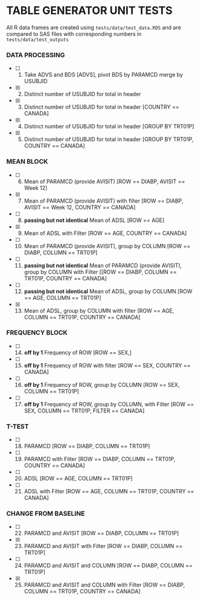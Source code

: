 # TABLE GENERATOR UNIT TESTS
All R data frames are created using `tests/data/test_data.RDS` and are compared to SAS files with corresponding numbers in `tests/data/test_outputs`

### DATA PROCESSING
- [ ] 1)	Take ADVS and BDS [ADVS], pivot BDS by PARAMCD merge by USUBJID
- [X] 2)	Distinct number of USUBJID for total in header
- [X] 3)	Distinct number of USUBJID for total in header [COUNTRY == CANADA]
- [X] 4)	Distinct number of USUBJID for total in header [GROUP BY TRT01P]
- [X] 5)	Distinct number of USUBJID for total in header [GROUP BY TRT01P, COUNTRY == CANADA]

### MEAN BLOCK
- [ ] 6)	Mean of PARAMCD (provide AVISIT) [ROW == DIABP,  AVISIT == Week 12]
- [X] 7)	Mean of PARAMCD (provide AVISIT) with filter [ROW == DIABP,  AVISIT == Week 12, COUNTRY == CANADA]
- [ ] 8)	**passing but not identical** Mean of ADSL [ROW == AGE]
- [X] 9)	Mean of ADSL with Filter [ROW == AGE, COUNTRY == CANADA]
- [ ] 10)	Mean of PARAMCD (provide AVISIT), group by COLUMN [ROW == DIABP, COLUMN == TRT01P]
- [ ] 11)	**passing but not identical** Mean of PARAMCD (provide AVISIT), group by COLUMN with Filter [[ROW == DIABP, COLUMN == TRT01P, COUNTRY == CANADA]
- [ ] 12)	**passing but not identical** Mean of ADSL, group by COLUMN [ROW == AGE, COLUMN == TRT01P]
- [X] 13)	Mean of ADSL, group by COLUMN with filter [ROW == AGE, COLUMN == TRT01P, COUNTRY == CANADA]

### FREQUENCY BLOCK
- [ ] 14)	**off by 1** Frequency of ROW [ROW == SEX,]
- [ ] 15)	**off by 1** Frequency of ROW with filter [ROW == SEX, COUNTRY == CANADA]
- [ ] 16)	**off by 1** Frequency of ROW, group by COLUMN [ROW == SEX, COLUMN == TRT01P]
- [ ] 17)	**off by 1** Frequency of ROW, group by COLUMN, with Filter [ROW == SEX, COLUMN == TRT01P,  FILTER == CANADA]

### T-TEST
- [ ] 18)	PARAMCD [ROW == DIABP, COLUMN == TRT01P]
- [ ] 19)	PARAMCD with Filter [ROW == DIABP, COLUMN == TRT01P, COUNTRY == CANADA]
- [ ] 20)	ADSL [ROW == AGE, COLUMN == TRT01P]
- [ ] 21)	ADSL with Filter [ROW == AGE, COLUMN == TRT01P, COUNTRY == CANADA]

### CHANGE FROM BASELINE
- [ ] 22)	PARAMCD and AVISIT [ROW == DIABP, COLUMN == TRT01P]
- [X] 23)	PARAMCD and AVISIT with Filter [ROW == DIABP, COLUMN == TRT01P]
- [ ] 24)	PARAMCD and AVISIT and COLUMN [ROW == DIABP, COLUMN == TRT01P]
- [X] 25)	PARAMCD and AVISIT and COLUMN with Filter [ROW == DIABP, COLUMN == TRT01P, COUNTRY == CANADA]
